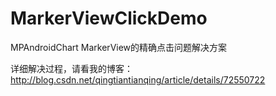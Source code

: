 # MarkerViewClickDemo
MPAndroidChart MarkerView的精确点击问题解决方案

详细解决过程，请看我的博客：
http://blog.csdn.net/qingtiantianqing/article/details/72550722
